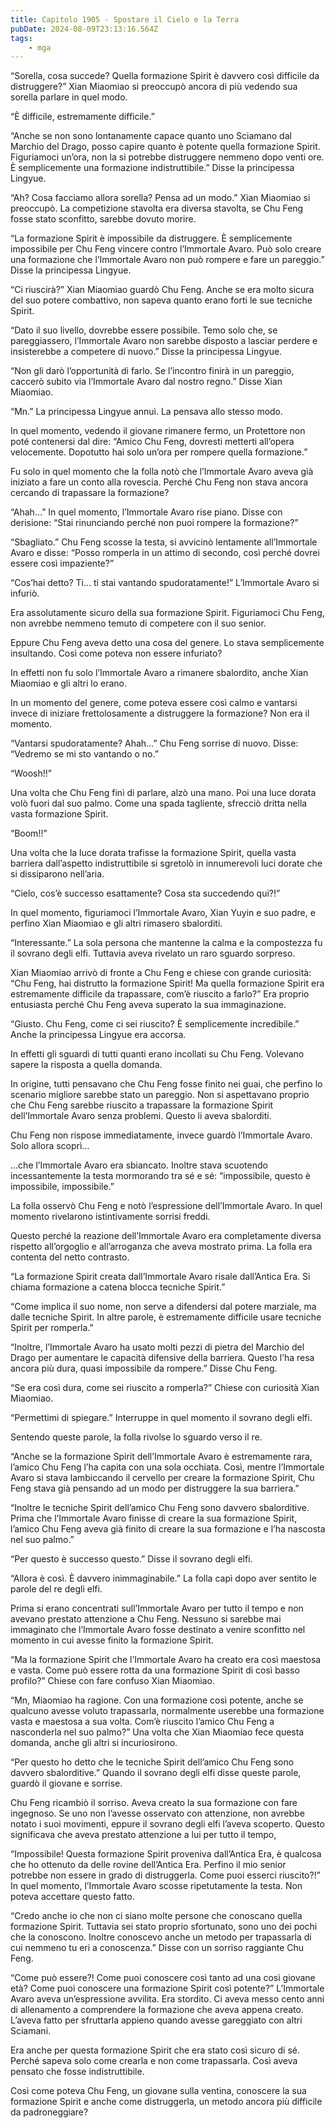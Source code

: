 ```yaml
---
title: Capitolo 1905 - Spostare il Cielo e la Terra
pubDate: 2024-08-09T23:13:16.564Z
tags:
    - mga
---
```



“Sorella, cosa succede? Quella formazione Spirit è davvero così difficile da distruggere?” Xian Miaomiao si preoccupò ancora di più vedendo sua sorella parlare in quel modo.

“È difficile, estremamente difficile.”


“Anche se non sono lontanamente capace quanto uno Sciamano dal Marchio del Drago, posso capire quanto è potente quella formazione Spirit. Figuriamoci un’ora, non la si potrebbe distruggere nemmeno dopo venti ore. È semplicemente una formazione indistruttibile.” Disse la principessa Lingyue.


“Ah? Cosa facciamo allora sorella? Pensa ad un modo.” Xian Miaomiao si preoccupò. La competizione stavolta era diversa stavolta, se Chu Feng fosse stato sconfitto, sarebbe dovuto morire.


“La formazione Spirit è impossibile da distruggere. È semplicemente impossibile per Chu Feng vincere contro l’Immortale Avaro. Può solo creare una formazione che l’Immortale Avaro non può rompere e fare un pareggio.” Disse la principessa Lingyue.

“Ci riuscirà?” Xian Miaomiao guardò Chu Feng. Anche se era molto sicura del suo potere combattivo, non sapeva quanto erano forti le sue tecniche Spirit.


“Dato il suo livello, dovrebbe essere possibile. Temo solo che, se pareggiassero, l’Immortale Avaro non sarebbe disposto a lasciar perdere e insisterebbe a competere di nuovo.” Disse la principessa Lingyue.


“Non gli darò l’opportunità di farlo. Se l’incontro finirà in un pareggio, caccerò subito via l’Immortale Avaro dal nostro regno.” Disse Xian Miaomiao.


“Mn.” La principessa Lingyue annuì. La pensava allo stesso modo.


In quel momento, vedendo il giovane rimanere fermo, un Protettore non poté contenersi dal dire: “Amico Chu Feng, dovresti metterti all’opera velocemente. Dopotutto hai solo un’ora per rompere quella formazione.”


Fu solo in quel momento che la folla notò che l’Immortale Avaro aveva già iniziato a fare un conto alla rovescia. Perché Chu Feng non stava ancora cercando di trapassare la formazione?

“Ahah…” In quel momento, l’Immortale Avaro rise piano. Disse con derisione: “Stai rinunciando perché non puoi rompere la formazione?”


“Sbagliato.” Chu Feng scosse la testa, si avvicinò lentamente all’Immortale Avaro e disse: “Posso romperla in un attimo di secondo, così perché dovrei essere così impaziente?”


“Cos’hai detto? Ti… ti stai vantando spudoratamente!” L’Immortale Avaro si infuriò.


Era assolutamente sicuro della sua formazione Spirit. Figuriamoci Chu Feng, non avrebbe nemmeno temuto di competere con il suo senior.


Eppure Chu Feng aveva detto una cosa del genere. Lo stava semplicemente insultando. Così come poteva non essere infuriato?


In effetti non fu solo l’Immortale Avaro a rimanere sbalordito, anche Xian Miaomiao e gli altri lo erano.


In un momento del genere, come poteva essere così calmo e vantarsi invece di iniziare frettolosamente a distruggere la formazione? Non era il momento.

“Vantarsi spudoratamente? Ahah…” Chu Feng sorrise di nuovo. Disse: “Vedremo se mi sto vantando o no.”


“Woosh!!”


Una volta che Chu Feng finì di parlare, alzò una mano. Poi una luce dorata volò fuori dal suo palmo. Come una spada tagliente, sfrecciò dritta nella vasta formazione Spirit.


“Boom!!”


Una volta che la luce dorata trafisse la formazione Spirit, quella vasta barriera dall’aspetto indistruttibile si sgretolò in innumerevoli luci dorate che si dissiparono nell’aria.


“Cielo, cos’è successo esattamente? Cosa sta succedendo qui?!”


In quel momento, figuriamoci l’Immortale Avaro, Xian Yuyin e suo padre, e perfino Xian Miaomiao e gli altri rimasero sbalorditi.

“Interessante.” La sola persona che mantenne la calma e la compostezza fu il sovrano degli elfi. Tuttavia aveva rivelato un raro sguardo sorpreso.


Xian Miaomiao arrivò di fronte a Chu Feng e chiese con grande curiosità: “Chu Feng, hai distrutto la formazione Spirit! Ma quella formazione Spirit era estremamente difficile da trapassare, com’è riuscito a farlo?” Era proprio entusiasta perché Chu Feng aveva superato la sua immaginazione.


“Giusto. Chu Feng, come ci sei riuscito? È semplicemente incredibile.” Anche la principessa Lingyue era accorsa.


In effetti gli sguardi di tutti quanti erano incollati su Chu Feng. Volevano sapere la risposta a quella domanda.


In origine, tutti pensavano che Chu Feng fosse finito nei guai, che perfino lo scenario migliore sarebbe stato un pareggio. Non si aspettavano proprio che Chu Feng sarebbe riuscito a trapassare la formazione Spirit dell’Immortale Avaro senza problemi. Questo li aveva sbalorditi.


Chu Feng non rispose immediatamente, invece guardò l’Immortale Avaro. Solo allora scoprì…


…che l’Immortale Avaro era sbiancato. Inoltre stava scuotendo incessantemente la testa mormorando tra sé e sé: “impossibile, questo è impossibile, impossibile.”


La folla osservò Chu Feng e notò l’espressione dell’Immortale Avaro. In quel momento rivelarono istintivamente sorrisi freddi.


Questo perché la reazione dell’Immortale Avaro era completamente diversa rispetto all’orgoglio e all’arroganza che aveva mostrato prima. La folla era contenta del netto contrasto.


“La formazione Spirit creata dall’Immortale Avaro risale dall’Antica Era. Si chiama formazione a catena blocca tecniche Spirit.”


“Come implica il suo nome, non serve a difendersi dal potere marziale, ma dalle tecniche Spirit. In altre parole, è estremamente difficile usare tecniche Spirit per romperla.”

“Inoltre, l’Immortale Avaro ha usato molti pezzi di pietra del Marchio del Drago per aumentare le capacità difensive della barriera. Questo l’ha resa ancora più dura, quasi impossibile da rompere.” Disse Chu Feng.


“Se era così dura, come sei riuscito a romperla?” Chiese con curiosità Xian Miaomiao.


“Permettimi di spiegare.” Interruppe in quel momento il sovrano degli elfi.


Sentendo queste parole, la folla rivolse lo sguardo verso il re.


“Anche se la formazione Spirit dell’Immortale Avaro è estremamente rara, l’amico Chu Feng l’ha capita con una sola occhiata. Così, mentre l’Immortale Avaro si stava lambiccando il cervello per creare la formazione Spirit, Chu Feng stava già pensando ad un modo per distruggere la sua barriera.”

“Inoltre le tecniche Spirit dell’amico Chu Feng sono davvero sbalorditive. Prima che l’Immortale Avaro finisse di creare la sua formazione Spirit, l’amico Chu Feng aveva già finito di creare la sua formazione e l’ha nascosta nel suo palmo.”


“Per questo è successo questo.” Disse il sovrano degli elfi.

“Allora è così. È davvero inimmaginabile.” La folla capì dopo aver sentito le parole del re degli elfi.


Prima si erano concentrati sull’Immortale Avaro per tutto il tempo e non avevano prestato attenzione a Chu Feng. Nessuno si sarebbe mai immaginato che l’Immortale Avaro fosse destinato a venire sconfitto nel momento in cui avesse finito la formazione Spirit.


“Ma la formazione Spirit che l’Immortale Avaro ha creato era così maestosa e vasta. Come può essere rotta da una formazione Spirit di così basso profilo?” Chiese con fare confuso Xian Miaomiao.

“Mn, Miaomiao ha ragione. Con una formazione così potente, anche se qualcuno avesse voluto trapassarla, normalmente userebbe una formazione vasta e maestosa a sua volta. Com’è riuscito l’amico Chu Feng a nasconderla nel suo palmo?” Una volta che Xian Miaomiao fece questa domanda, anche gli altri si incuriosirono.


“Per questo ho detto che le tecniche Spirit dell’amico Chu Feng sono davvero sbalorditive.” Quando il sovrano degli elfi disse queste parole, guardò il giovane e sorrise.

Chu Feng ricambiò il sorriso. Aveva creato la sua formazione con fare ingegnoso. Se uno non l’avesse osservato con attenzione, non avrebbe notato i suoi movimenti, eppure il sovrano degli elfi l’aveva scoperto. Questo significava che aveva prestato attenzione a lui per tutto il tempo,


“Impossibile! Questa formazione Spirit proveniva dall’Antica Era, è qualcosa che ho ottenuto da delle rovine dell’Antica Era. Perfino il mio senior potrebbe non essere in grado di distruggerla. Come puoi esserci riuscito?!” In quel momento, l’Immortale Avaro scosse ripetutamente la testa. Non poteva accettare questo fatto.


“Credo anche io che non ci siano molte persone che conoscano quella formazione Spirit. Tuttavia sei stato proprio sfortunato, sono uno dei pochi che la conoscono. Inoltre conoscevo anche un metodo per trapassarla di cui nemmeno tu eri a conoscenza.” Disse con un sorriso raggiante Chu Feng.


“Come può essere?! Come puoi conoscere così tanto ad una così giovane età? Come puoi conoscere una formazione Spirit così potente?” L’Immortale Avaro aveva un’espressione avvilita. Era stordito. Ci aveva messo cento anni di allenamento a comprendere la formazione che aveva appena creato. L’aveva fatto per sfruttarla appieno quando avesse gareggiato con altri Sciamani.


Era anche per questa formazione Spirit che era stato così sicuro di sé. Perché sapeva solo come crearla e non come trapassarla. Così aveva pensato che fosse indistruttibile.


Così come poteva Chu Feng, un giovane sulla ventina, conoscere la sua formazione Spirit e anche come distruggerla, un metodo ancora più difficile da padroneggiare?





